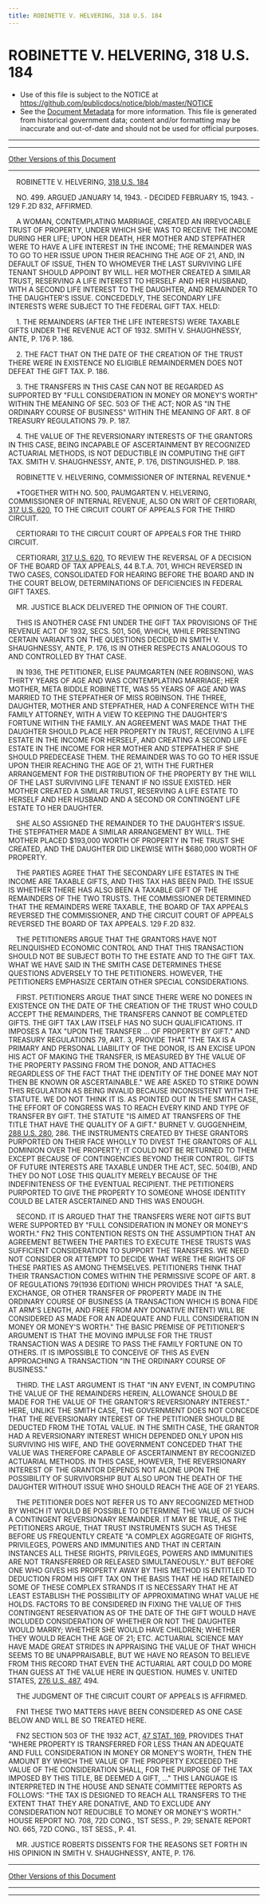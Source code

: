 ```yaml
---
title: ROBINETTE V. HELVERING, 318 U.S. 184
---
```


# ROBINETTE V. HELVERING, 318 U.S. 184

* Use of this file is subject to the NOTICE at https://github.com/publicdocs/notice/blob/master/NOTICE
* See the [Document Metadata](../../../index.md) for more information.
  This file is generated from historical government data; content and/or formatting may be inaccurate and out-of-date and should not be used for official purposes.

----------
----------

[Other Versions of this Document](https://publicdocs.github.io/go/links?ns=uslm-x&ref=%2Fus%2Fcourts%2Fscotus%2FusReporter%2F318%2F184)

----------

    ROBINETTE V. HELVERING, [318 U.S. 184][/us/courts/scotus/usReporter/318/184]

    NO. 499.  ARGUED JANUARY 14, 1943.  - DECIDED FEBRUARY 15, 1943.  - 129 F.2D 832, AFFIRMED.

    A WOMAN, CONTEMPLATING MARRIAGE, CREATED AN IRREVOCABLE TRUST OF PROPERTY, UNDER WHICH SHE WAS TO RECEIVE THE INCOME DURING HER LIFE; UPON HER DEATH, HER MOTHER AND STEPFATHER WERE TO HAVE A LIFE INTEREST IN THE INCOME; THE REMAINDER WAS TO GO TO HER ISSUE UPON THEIR REACHING THE AGE OF 21, AND, IN DEFAULT OF ISSUE, THEN TO WHOMEVER THE LAST SURVIVING LIFE TENANT SHOULD APPOINT BY WILL.  HER MOTHER CREATED A SIMILAR TRUST, RESERVING A LIFE INTEREST TO HERSELF AND HER HUSBAND, WITH A SECOND LIFE INTEREST TO THE DAUGHTER, AND REMAINDER TO THE DAUGHTER'S ISSUE.  CONCEDEDLY, THE SECONDARY LIFE INTERESTS WERE SUBJECT TO THE FEDERAL GIFT TAX.  HELD:

    1.  THE REMAINDERS (AFTER THE LIFE INTERESTS) WERE TAXABLE GIFTS UNDER THE REVENUE ACT OF 1932.  SMITH V. SHAUGHNESSY, ANTE, P. 176 P. 186.

    2.  THE FACT THAT ON THE DATE OF THE CREATION OF THE TRUST THERE WERE IN EXISTENCE NO ELIGIBLE REMAINDERMEN DOES NOT DEFEAT THE GIFT TAX.  P. 186.

    3.  THE TRANSFERS IN THIS CASE CAN NOT BE REGARDED AS SUPPORTED BY "FULL CONSIDERATION IN MONEY OR MONEY'S WORTH" WITHIN THE MEANING OF SEC. 503 OF THE ACT; NOR AS "IN THE ORDINARY COURSE OF BUSINESS" WITHIN THE MEANING OF ART. 8 OF TREASURY REGULATIONS 79.  P. 187.

    4.  THE VALUE OF THE REVERSIONARY INTERESTS OF THE GRANTORS IN THIS CASE, BEING INCAPABLE OF ASCERTAINMENT BY RECOGNIZED ACTUARIAL METHODS, IS NOT DEDUCTIBLE IN COMPUTING THE GIFT TAX.  SMITH V. SHAUGHNESSY, ANTE, P. 176, DISTINGUISHED.  P. 188.

    ROBINETTE V. HELVERING, COMMISSIONER OF INTERNAL REVENUE.\*

    \*TOGETHER WITH NO. 500, PAUMGARTEN V. HELVERING, COMMISSIONER OF INTERNAL REVENUE, ALSO ON WRIT OF CERTIORARI, [317 U.S. 620][/us/courts/scotus/usReporter/317/620], TO THE CIRCUIT COURT OF APPEALS FOR THE THIRD CIRCUIT.

    CERTIORARI TO THE CIRCUIT COURT OF APPEALS FOR THE THIRD CIRCUIT.

    CERTIORARI, [317 U.S. 620][/us/courts/scotus/usReporter/317/620], TO REVIEW THE REVERSAL OF A DECISION OF THE BOARD OF TAX APPEALS, 44 B.T.A. 701, WHICH REVERSED IN TWO CASES, CONSOLIDATED FOR HEARING BEFORE THE BOARD AND IN THE COURT BELOW, DETERMINATIONS OF DEFICIENCIES IN FEDERAL GIFT TAXES.

    MR. JUSTICE BLACK DELIVERED THE OPINION OF THE COURT.

    THIS IS ANOTHER CASE  FN1  UNDER THE GIFT TAX PROVISIONS OF THE REVENUE ACT OF 1932, SECS. 501, 506, WHICH, WHILE PRESENTING CERTAIN VARIANTS ON THE QUESTIONS DECIDED IN SMITH V. SHAUGHNESSY, ANTE, P. 176, IS IN OTHER RESPECTS ANALOGOUS TO AND CONTROLLED BY THAT CASE.

    IN 1936, THE PETITIONER, ELISE PAUMGARTEN (NEE ROBINSON), WAS THIRTY YEARS OF AGE AND WAS CONTEMPLATING MARRIAGE; HER MOTHER, META BIDDLE ROBINETTE, WAS 55 YEARS OF AGE AND WAS MARRIED TO THE STEPFATHER OF MISS ROBINSON.  THE THREE, DAUGHTER, MOTHER AND STEPFATHER, HAD A CONFERENCE WITH THE FAMILY ATTORNEY, WITH A VIEW TO KEEPING THE DAUGHTER'S FORTUNE WITHIN THE FAMILY.  AN AGREEMENT WAS MADE THAT THE DAUGHTER SHOULD PLACE HER PROPERTY IN TRUST, RECEIVING A LIFE ESTATE IN THE INCOME FOR HERSELF, AND CREATING A SECOND LIFE ESTATE IN THE INCOME FOR HER MOTHER AND STEPFATHER IF SHE SHOULD PREDECEASE THEM.  THE REMAINDER WAS TO GO TO HER ISSUE UPON THEIR REACHING THE AGE OF 21, WITH THE FURTHER ARRANGEMENT FOR THE DISTRIBUTION OF THE PROPERTY BY THE WILL OF THE LAST SURVIVING LIFE TENANT IF NO ISSUE EXISTED.  HER MOTHER CREATED A SIMILAR TRUST, RESERVING A LIFE ESTATE TO HERSELF AND HER HUSBAND AND A SECOND OR CONTINGENT LIFE ESTATE TO HER DAUGHTER.

    SHE ALSO ASSIGNED THE REMAINDER TO THE DAUGHTER'S ISSUE.  THE STEPFATHER MADE A SIMILAR ARRANGEMENT BY WILL.  THE MOTHER PLACED $193,000 WORTH OF PROPERTY IN THE TRUST SHE CREATED, AND THE DAUGHTER DID LIKEWISE WITH $680,000 WORTH OF PROPERTY.

    THE PARTIES AGREE THAT THE SECONDARY LIFE ESTATES IN THE INCOME ARE TAXABLE GIFTS, AND THIS TAX HAS BEEN PAID.  THE ISSUE IS WHETHER THERE HAS ALSO BEEN A TAXABLE GIFT OF THE REMAINDERS OF THE TWO TRUSTS.  THE COMMISSIONER DETERMINED THAT THE REMAINDERS WERE TAXABLE, THE BOARD OF TAX APPEALS REVERSED THE COMMISSIONER, AND THE CIRCUIT COURT OF APPEALS REVERSED THE BOARD OF TAX APPEALS.  129 F.2D 832.

    THE PETITIONERS ARGUE THAT THE GRANTORS HAVE NOT RELINQUISHED ECONOMIC CONTROL AND THAT THIS TRANSACTION SHOULD NOT BE SUBJECT BOTH TO THE ESTATE AND TO THE GIFT TAX.  WHAT WE HAVE SAID IN THE SMITH CASE DETERMINES THESE QUESTIONS ADVERSELY TO THE PETITIONERS.  HOWEVER, THE PETITIONERS EMPHASIZE CERTAIN OTHER SPECIAL CONSIDERATIONS.

    FIRST.  PETITIONERS ARGUE THAT SINCE THERE WERE NO DONEES IN EXISTENCE ON THE DATE OF THE CREATION OF THE TRUST WHO COULD ACCEPT THE REMAINDERS, THE TRANSFERS CANNOT BE COMPLETED GIFTS.  THE GIFT TAX LAW ITSELF HAS NO SUCH QUALIFICATIONS.  IT IMPOSES A TAX "UPON THE TRANSFER ...  OF PROPERTY BY GIFT."  AND TREASURY REGULATIONS 79, ART. 3, PROVIDE THAT "THE TAX IS A PRIMARY AND PERSONAL LIABILITY OF THE DONOR, IS AN EXCISE UPON HIS ACT OF MAKING THE TRANSFER, IS MEASURED BY THE VALUE OF THE PROPERTY PASSING FROM THE DONOR, AND ATTACHES REGARDLESS OF THE FACT THAT THE IDENTITY OF THE DONEE MAY NOT THEN BE KNOWN OR ASCERTAINABLE."  WE ARE ASKED TO STRIKE DOWN THIS REGULATION AS BEING INVALID BECAUSE INCONSISTENT WITH THE STATUTE.  WE DO NOT THINK IT IS. AS POINTED OUT IN THE SMITH CASE, THE EFFORT OF CONGRESS WAS TO REACH EVERY KIND AND TYPE OF TRANSFER BY GIFT.  THE STATUTE "IS AIMED AT TRANSFERS OF THE TITLE THAT HAVE THE QUALITY OF A GIFT."  BURNET V. GUGGENHEIM, [288 U.S. 280][/us/courts/scotus/usReporter/288/280], 286.  THE INSTRUMENTS CREATED BY THESE GRANTORS PURPORTED ON THEIR FACE WHOLLY TO DIVEST THE GRANTORS OF ALL DOMINION OVER THE PROPERTY; IT COULD NOT BE RETURNED TO THEM EXCEPT BECAUSE OF CONTINGENCIES BEYOND THEIR CONTROL.  GIFTS OF FUTURE INTERESTS ARE TAXABLE UNDER THE ACT, SEC. 504(B), AND THEY DO NOT LOSE THIS QUALITY MERELY BECAUSE OF THE INDEFINITENESS OF THE EVENTUAL RECIPIENT.  THE PETITIONERS PURPORTED TO GIVE THE PROPERTY TO SOMEONE WHOSE IDENTITY COULD BE LATER ASCERTAINED AND THIS WAS ENOUGH.

    SECOND.  IT IS ARGUED THAT THE TRANSFERS WERE NOT GIFTS BUT WERE SUPPORTED BY "FULL CONSIDERATION IN MONEY OR MONEY'S WORTH."  FN2  THIS CONTENTION RESTS ON THE ASSUMPTION THAT AN AGREEMENT BETWEEN THE PARTIES TO EXECUTE THESE TRUSTS WAS SUFFICIENT CONSIDERATION TO SUPPORT THE TRANSFERS.  WE NEED NOT CONSIDER OR ATTEMPT TO DECIDE WHAT WERE THE RIGHTS OF THESE PARTIES AS AMONG THEMSELVES.  PETITIONERS THINK THAT THEIR TRANSACTION COMES WITHIN THE PERMISSIVE SCOPE OF ART. 8 OF REGULATIONS 79(1936 EDITION) WHICH PROVIDES THAT "A SALE, EXCHANGE, OR OTHER TRANSFER OF PROPERTY MADE IN THE ORDINARY COURSE OF BUSINESS (A TRANSACTION WHICH IS BONA FIDE AT ARM'S LENGTH, AND FREE FROM ANY DONATIVE INTENT) WILL BE CONSIDERED AS MADE FOR AN ADEQUATE AND FULL CONSIDERATION IN MONEY OR MONEY'S WORTH."  THE BASIC PREMISE OF PETITIONER'S ARGUMENT IS THAT THE MOVING IMPULSE FOR THE TRUST TRANSACTION WAS A DESIRE TO PASS THE FAMILY FORTUNE ON TO OTHERS.  IT IS IMPOSSIBLE TO CONCEIVE OF THIS AS EVEN APPROACHING A TRANSACTION "IN THE ORDINARY COURSE OF BUSINESS."

    THIRD.  THE LAST ARGUMENT IS THAT "IN ANY EVENT, IN COMPUTING THE VALUE OF THE REMAINDERS HEREIN, ALLOWANCE SHOULD BE MADE FOR THE VALUE OF THE GRANTOR'S REVERSIONARY INTEREST."  HERE, UNLIKE THE SMITH CASE, THE GOVERNMENT DOES NOT CONCEDE THAT THE REVERSIONARY INTEREST OF THE PETITIONER SHOULD BE DEDUCTED FROM THE TOTAL VALUE.  IN THE SMITH CASE, THE GRANTOR HAD A REVERSIONARY INTEREST WHICH DEPENDED ONLY UPON HIS SURVIVING HIS WIFE, AND THE GOVERNMENT CONCEDED THAT THE VALUE WAS THEREFORE CAPABLE OF ASCERTAINMENT BY RECOGNIZED ACTUARIAL METHODS.  IN THIS CASE, HOWEVER, THE REVERSIONARY INTEREST OF THE GRANTOR DEPENDS NOT ALONE UPON THE POSSIBILITY OF SURVIVORSHIP BUT ALSO UPON THE DEATH OF THE DAUGHTER WITHOUT ISSUE WHO SHOULD REACH THE AGE OF 21 YEARS.

    THE PETITIONER DOES NOT REFER US TO ANY RECOGNIZED METHOD BY WHICH IT WOULD BE POSSIBLE TO DETERMINE THE VALUE OF SUCH A CONTINGENT REVERSIONARY REMAINDER.  IT MAY BE TRUE, AS THE PETITIONERS ARGUE, THAT TRUST INSTRUMENTS SUCH AS THESE BEFORE US FREQUENTLY CREATE "A COMPLEX AGGREGATE OF RIGHTS, PRIVILEGES, POWERS AND IMMUNITIES AND THAT IN CERTAIN INSTANCES ALL THESE RIGHTS, PRIVILEGES, POWERS AND IMMUNITIES ARE NOT TRANSFERRED OR RELEASED SIMULTANEOUSLY."  BUT BEFORE ONE WHO GIVES HIS PROPERTY AWAY BY THIS METHOD IS ENTITLED TO DEDUCTION FROM HIS GIFT TAX ON THE BASIS THAT HE HAD RETAINED SOME OF THESE COMPLEX STRANDS IT IS NECESSARY THAT HE AT LEAST ESTABLISH THE POSSIBILITY OF APPROXIMATING WHAT VALUE HE HOLDS.  FACTORS TO BE CONSIDERED IN FIXING THE VALUE OF THIS CONTINGENT RESERVATION AS OF THE DATE OF THE GIFT WOULD HAVE INCLUDED CONSIDERATION OF WHETHER OR NOT THE DAUGHTER WOULD MARRY; WHETHER SHE WOULD HAVE CHILDREN; WHETHER THEY WOULD REACH THE AGE OF 21; ETC.  ACTUARIAL SCIENCE MAY HAVE MADE GREAT STRIDES IN APPRAISING THE VALUE OF THAT WHICH SEEMS TO BE UNAPPRAISABLE, BUT WE HAVE NO REASON TO BELIEVE FROM THIS RECORD THAT EVEN THE ACTUARIAL ART COULD DO MORE THAN GUESS AT THE VALUE HERE IN QUESTION.  HUMES V. UNITED STATES, [276 U.S. 487][/us/courts/scotus/usReporter/276/487], 494.

    THE JUDGMENT OF THE CIRCUIT COURT OF APPEALS IS AFFIRMED.

    FN1  THESE TWO MATTERS HAVE BEEN CONSIDERED AS ONE CASE BELOW AND WILL BE SO TREATED HERE.

    FN2  SECTION 503 OF THE 1932 ACT, [47 STAT. 169][/us/stat/47/169], PROVIDES THAT "WHERE PROPERTY IS TRANSFERRED FOR LESS THAN AN ADEQUATE AND FULL CONSIDERATION IN MONEY OR MONEY'S WORTH, THEN THE AMOUNT BY WHICH THE VALUE OF THE PROPERTY EXCEEDED THE VALUE OF THE CONSIDERATION SHALL, FOR THE PURPOSE OF THE TAX IMPOSED BY THIS TITLE, BE DEEMED A GIFT, ..."  THIS LANGUAGE IS INTERPRETED IN THE HOUSE AND SENATE COMMITTEE REPORTS AS FOLLOWS:  "THE TAX IS DESIGNED TO REACH ALL TRANSFERS TO THE EXTENT THAT THEY ARE DONATIVE, AND TO EXCLUDE ANY CONSIDERATION NOT REDUCIBLE TO MONEY OR MONEY'S WORTH."  HOUSE REPORT NO. 708, 72D CONG., 1ST SESS., P. 29; SENATE REPORT NO. 665, 72D CONG., 1ST SESS., P. 41.

    MR. JUSTICE ROBERTS DISSENTS FOR THE REASONS SET FORTH IN HIS OPINION IN SMITH V. SHAUGHNESSY, ANTE, P. 176.

----------

[Other Versions of this Document](https://publicdocs.github.io/go/links?ns=uslm-x&ref=%2Fus%2Fcourts%2Fscotus%2FusReporter%2F318%2F184)

----------
----------

[/us/courts/scotus/usReporter/318/184]: https://publicdocs.github.io/go/links?ns=uslm-x&ref=%2Fus%2Fcourts%2Fscotus%2FusReporter%2F318%2F184
[/us/courts/scotus/usReporter/317/620]: https://publicdocs.github.io/go/links?ns=uslm-x&ref=%2Fus%2Fcourts%2Fscotus%2FusReporter%2F317%2F620
[/us/courts/scotus/usReporter/317/620]: https://publicdocs.github.io/go/links?ns=uslm-x&ref=%2Fus%2Fcourts%2Fscotus%2FusReporter%2F317%2F620
[/us/courts/scotus/usReporter/288/280]: https://publicdocs.github.io/go/links?ns=uslm-x&ref=%2Fus%2Fcourts%2Fscotus%2FusReporter%2F288%2F280
[/us/courts/scotus/usReporter/276/487]: https://publicdocs.github.io/go/links?ns=uslm-x&ref=%2Fus%2Fcourts%2Fscotus%2FusReporter%2F276%2F487
[/us/stat/47/169]: https://publicdocs.github.io/go/links?ns=uslm&ref=%2Fus%2Fstat%2F47%2F169


